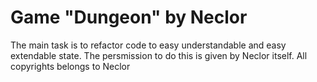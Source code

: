 # Game "Dungeon" by Neclor
  The main task is to refactor code to easy understandable and easy extendable state.
  The persmission to do this is given by Neclor itself.
  All copyrights belongs to Neclor
